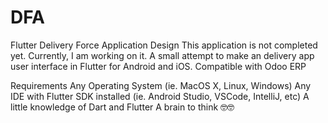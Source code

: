 # DFA
Flutter Delivery Force Application Design
This application is not completed yet. Currently, I am working on it.
A small attempt to make an delivery app user interface in Flutter for Android and iOS. Compatible with Odoo ERP

Requirements
Any Operating System (ie. MacOS X, Linux, Windows)
Any IDE with Flutter SDK installed (ie. Android Studio, VSCode, IntelliJ, etc)
A little knowledge of Dart and Flutter
A brain to think 🤓🤓
